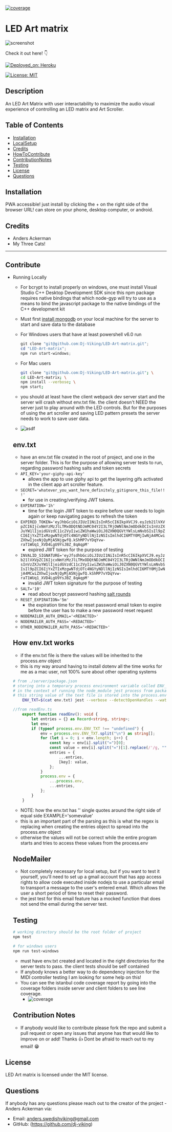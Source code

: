 [![coverage](https://codecov.io/gh/Dj-Viking/LED-Art-matrix/branch/main/graph/badge.svg?token=6KIXEPI5DA)](https://codecov.io/gh/Dj-Viking/LED-Art-matrix)

# LED Art matrix

![screenshot](./docs/led-matrix-gif.gif)

Check it out here! 👇

[![Deployed_on: Heroku](https://img.shields.io/badge/Deployed_on-Heroku-480087.svg)](https://led-matrices.herokuapp.com/)


[![License: MIT](https://img.shields.io/badge/License-MIT-blue.svg)](https://opensource.org/licenses/MIT) 

## Description 

An LED Art Matrix with user interactability to maximize the audio visual experience of controlling an LED matrix and Art Scroller.

## Table of Contents
* [Installation](#installation)
* [LocalSetup](#running-locally)
* [Credits](#credits)
* [HowToContribute](#contribute)
* [ContributionNotes](#contribution-notes)
* [Testing](#testing)
* [License](#license)
* [Questions](#questions)

## Installation

PWA accessible! just install by clicking the + on the right side of the browser URL! can store on your phone, desktop computer, or android. 


## Credits

* Anders Ackerman
* My Three Cats!

---
## Contribute

* Running Locally
    - For bcrypt to install properly on windows, one must install Visual Studio C++ Desktop Development SDK
    since this npm package requires native bindings that which node-gyp will try to use as a means to bind 
    the javascript package to the native bindings of the C++ development kit 
    - Must first <a href="https://www.mongodb.com/docs/manual/administration/install-community/" rel="noopener noreferrer" target="_blank">install mongodb</a> on your local machine for the server to start and save data to the database
    - For Windows users that have at least powershell v6.0 run
        ```powershell
        git clone "git@github.com:Dj-Viking/LED-Art-matrix.git";
        cd "LED-Art-matrix";
        npm run start-windows; 
        ```
    - For Mac users 
    
        ```sh
        git clone "git@github.com:Dj-Viking/LED-Art-matrix.git"; \
        cd LED-Art-matrix; \
        npm install --verbose; \
        npm start;
        ```
    - you should at least have the client webpack dev server start and the server will crash without env.txt file. the client doesn't NEED the server just to play around with the LED controls. But for the purposes of using the art scroller and saving LED pattern presets the server needs to work to save user data.
    - ![asdf](./docs/images/start-after-clone.png)
    ## env.txt 
    - have an env.txt file created in the root of project, and one in the server folder. This is for the purpose of allowing server tests to run, regarding password hashing salts and token secrets
    - ```API_KEY='your-giphy-api-key'```
        * allows the app to use giphy api to get the layering gifs activated in the client app art scroller feature.
    - ```SECRET='whatever_you_want_here_definitely_gitignore_this_file!!!'```
        * for use in creating/verifying JWT tokens. 
    - ```EXPIRATION='1h'```
        * time for the login JWT token to expire before user needs to login again or keep navigating pages to refresh the token
    - ```EXPIRED_TOKEN='eyJhbGciOiJIUzI1NiIsInR5cCI6IkpXVCJ9.eyJzb21lVXVpZCI6IjcxNmYzMzJlLTMxODQtNDJmMC04Y2I3LTRjOWNlNmJmODdkOCIsInVzZXJuYW1lIjoidGVzdC11c2VyIiwiZW1haWwiOiJ0ZXN0QGVtYWlsLmNvbSIsIl9pZCI6IjYxZTIxMzgwNTdjOTc4NGYyNDllNjIzNSIsImlhdCI6MTY0MjIwNjA4MCwiZXhwIjoxNjQyMjA5NjgwfQ.kShMP7vYDqYvw-raT1WUq1_XVD4LgU9YsJBZ_8qAqpM'```
        * expired JWT token for the purpose of testing
    - ```INVALID_SIGNATURE='eyJfsdhbGciOiJIUzI1NiIsInR5cCI6IkpXVCJ9.eyJzb21lVXVpZCI6IjcxNmYzMzJlLTMxODQtNDJmMC04Y2I3LTRjOWNlNmJmODdkOCIsInVzZXJuYW1lIjoidGVzdC11c2VyIiwiZW1haWwiOiJ0ZXN0QGVtYWlsLmNvbSIsIl9pZCI6IjYxZTIxMzgwNTdjOTc4NGYyNDllNjIzNSIsImlhdCI6MTY0MjIwNjA4MCwiZXhwIjoxNjQyMjA5NjgwfQ.kShMP7vYDqYvw-raT1WUq1_XVD4LgU9YsJBZ_8qAqpM'```
        * invalid JWT token signature for the purpose of testing
    - ```SALT='10'```
        * read about bcrypt password hashing <a href="https://stackoverflow.com/questions/46693430/what-are-salt-rounds-and-how-are-salts-stored-in-bcrypt" target="_blank">salt rounds</a>
    - ```RESET_EXPIRATION='5m'```
        * the expiration time for the reset password email token to expire before the user has to make a new password reset request
    - ```NODEMAILER_AUTH_EMAIL='<REDACTED>'```
    - ```NODEMAILER_AUTH_PASS='<REDACTED>'```
    - ```OTHER_NODEMAILER_AUTH_PASS='<REDACTED>'```

    ## How env.txt works
    * if the env.txt file is there the values will be inherited to the process.env object
    * this is my way around having to install dotenv all the time works for me as a mac user, not 100% sure about other operating systems

    ```sh
    # from ./server/package.json
    # storing into a temporary process environment variable called ENV_TXT with the value of the result of `cat env.txt` 
    # in the context of running the node_module jest process from package.json
    # this string value of the text file is stored into the process.env.ENV_TXT property to be parsed later by readEnv()
        ENV_TXT=$(cat env.txt) jest --verbose --detectOpenHandles --watchAll=false
    ```
    ```ts
    //from readEnv.ts
        export function readEnv(): void {
            let entries = {} as Record<string, string>;
            let env;
            if (typeof process.env.ENV_TXT !== "undefined") {
                env = process.env.ENV_TXT.split("\n") as string[];
                for (let i = 0; i < env.length; i++) {
                    const key = env[i].split("=")[0];
                    const value = env[i].split("=")[1].replace(/'/g, "").replace(/\r/g, "");
                    entries = {
                        ...entries,
                        [key]: value,
                    };
                }
                process.env = {
                    ...process.env,
                    ...entries,
                };
            }
        }
    ```
    * NOTE: how the env.txt has '' single quotes around the right side of equal side EXAMPLE='somevalue'
    * this is an important part of the parsing as this is what the regex is replacing when creating the entries object to spread into the process.env object
    * otherwise the values will not be correct while the entire program starts and tries to access these values from the process.env


    ## NodeMailer
    - Not completely necessary for local setup, but if you want to test it yourself, you'll need to set up a gmail account that has app access rights to allow code executed inside nodejs to use a particular email to transport a message to the user's entered email. Which allows the user a short period of time to reset their password.
    - the jest test for this email feature has a mocked function that does not send the email during the server test. 

    ## Testing
    ```sh
    # working directory should be the root folder of project
    npm test
    ```
    ```powershell
    # for windows users
    npm run test-windows
    ```
    - must have env.txt created and located in the right directories for the server tests to pass. the client tests should be self contained
    - If anybody knows a better way to do dependency injection for the MIDI controller testing I am looking for some help on this!
    - You can see the istanbul code coverage report by going into the coverage folders inside server and client folders to see line coverage.
        * ![coverage](./docs//images/coverage.png)
    

    ## Contribution Notes
    - If anybody would like to contribute please fork the repo and submit a pull request or open any issues that anyone has that would like to improve on or add! Thanks 👍 Dont be afraid to reach out to my email! 😁


## License

LED Art matrix is licensed under the MIT license.

## Questions

If anybody has any questions please reach out to the creator of the project - Anders Ackerman via:
* Email: anders.swedishviking@gmail.com
* GitHub: (https://github.com/dj-viking)
